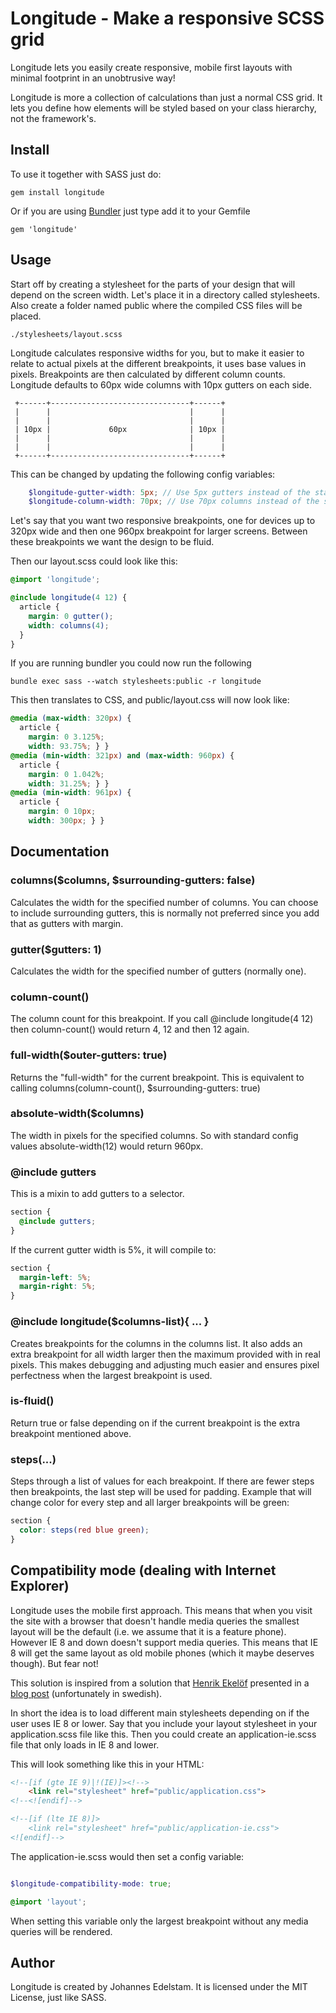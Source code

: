 Longitude - Make a responsive SCSS grid
=======================================

Longitude lets you easily create responsive, mobile first layouts with
minimal footprint in an unobtrusive way!

Longitude is more a collection of calculations than just a normal CSS
grid. It lets you define how elements will be styled based on your
class hierarchy, not the framework's.


Install
-------

To use it together with SASS just do:

    gem install longitude

Or if you are using [Bundler](http://gembundler.com/) just type add it
to your Gemfile

    gem 'longitude'

Usage
-----

Start off by creating a stylesheet for the parts of your design that
will depend on the screen width. Let's place it in a directory called
stylesheets. Also create a folder named public where the compiled CSS
files will be placed.

    ./stylesheets/layout.scss


Longitude calculates responsive widths for you, but to make it easier to
relate to actual pixels at the different breakpoints, it uses base values
in pixels. Breakpoints are then calculated by different column counts.
Longitude defaults to 60px wide columns with 10px gutters on each side.

     +------+-------------------------------+------+
     |      |                               |      |
     |      |                               |      |
     | 10px |             60px              | 10px |
     |      |                               |      |
     |      |                               |      |
     +------+-------------------------------+------+

This can be changed by updating the following config variables:

```scss
    $longitude-gutter-width: 5px; // Use 5px gutters instead of the standard 10px
    $longitude-column-width: 70px; // Use 70px columns instead of the standard 60px
```

Let's say that you want two responsive breakpoints, one for devices up
to 320px wide and then one 960px breakpoint for larger screens. Between
these breakpoints we want the design to be fluid.

Then our layout.scss could look like this:

```scss
@import 'longitude';

@include longitude(4 12) {
  article {
    margin: 0 gutter();
    width: columns(4);
  }
}
```

If you are running bundler you could now run the following

    bundle exec sass --watch stylesheets:public -r longitude

This then translates to CSS, and public/layout.css will now look like:

```css
@media (max-width: 320px) {
  article {
    margin: 0 3.125%;
    width: 93.75%; } }
@media (min-width: 321px) and (max-width: 960px) {
  article {
    margin: 0 1.042%;
    width: 31.25%; } }
@media (min-width: 961px) {
  article {
    margin: 0 10px;
    width: 300px; } }
```

Documentation
---------------

### columns($columns, $surrounding-gutters: false)

Calculates the width for the specified number of columns. You can choose
to include surrounding gutters, this is normally not preferred since you
add that as gutters with margin.

### gutter($gutters: 1)

Calculates the width for the specified number of gutters (normally one).

### column-count()

The column count for this breakpoint. If you call @include longitude(4 12)
then column-count() would return 4, 12 and then 12 again.

### full-width($outer-gutters: true)

Returns the "full-width" for the current breakpoint. This is
equivalent to calling columns(column-count(), $surrounding-gutters: true)


### absolute-width($columns)

The width in pixels for the specified columns. So with standard config
values absolute-width(12) would return 960px.

### @include gutters

This is a mixin to add gutters to a selector.

```scss
section {
  @include gutters;
}
```

If the current gutter width is 5%, it will compile to:

```css
section {
  margin-left: 5%;
  margin-right: 5%;
}
```

### @include longitude($columns-list){ ... }

Creates breakpoints for the columns in the columns list. It also adds an
extra breakpoint for all width larger then the maximum provided with in
real pixels. This makes debugging and adjusting much easier and ensures
pixel perfectness when the largest breakpoint is used.

### is-fluid()

Return true or false depending on if the current breakpoint is the extra
breakpoint mentioned above.

### steps(...)

Steps through a list of values for each breakpoint. If there are fewer
steps then breakpoints, the last step will be used for padding. Example that will change color for every step and all larger breakpoints will be green: 

```scss
section {
  color: steps(red blue green);
}
```

Compatibility mode (dealing with Internet Explorer)
---------------------------------------------------

Longitude uses the mobile first approach. This means that when you visit
the site with a browser that doesn't handle media queries the smallest
layout will be the default (i.e. we assume that it is a feature phone).
However IE 8 and down doesn't support media queries. This means that IE
8 will get the same layout as old mobile phones (which it maybe deserves
though). But fear not!

This solution is inspired from a solution that [Henrik Ekelöf](http://twitter.com/#!/henrikekelo)
presented in a [blog post](http://henrikekelof.se/2011/12/responsive-design-med-sass-for-alla-webblasare.html) (unfortunately in swedish).

In short the idea is to load different main stylesheets depending on if
the user uses IE 8 or lower. Say that you include your layout stylesheet
in your application.scss file like this. Then you could create an
application-ie.scss file that only loads in IE 8 and lower. 

This will look something like this in your HTML:

```html
<!--[if (gte IE 9)|!(IE)]><!-->
    <link rel="stylesheet" href="public/application.css">
<!--<![endif]-->

<!--[if (lte IE 8)]>
    <link rel="stylesheet" href="public/application-ie.css">
<![endif]-->
```

The application-ie.scss would then set a config variable:


```scss

$longitude-compatibility-mode: true;

@import 'layout';
```

When setting this variable only the largest breakpoint without any media
queries will be rendered.


Author
------

Longitude is created by Johannes Edelstam. It is licensed under the MIT
License, just like SASS.
